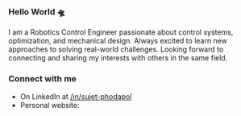 ### Hello World 🛸
I am a Robotics Control Engineer passionate about control systems, optimization, and mechanical design. Always excited to learn new approaches to solving real-world challenges. Looking forward to connecting and sharing my interests with others in the same field.

### Connect with me
-  On LinkedIn at [/in/sujet-phodapol](https://www.linkedin.com/in/sujet-phodapol/)
-  Personal website: 
